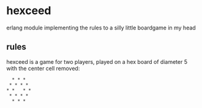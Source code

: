 # hexceed
erlang module implementing the rules to a silly little boardgame in my head





## rules
hexceed is a game for two players, played on a hex board of diameter 5 with the center cell removed:

      * * *
     * * * *
    * *   * *
     * * * *
      * * *
